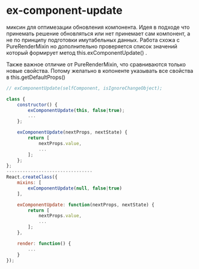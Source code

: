 # ex-component-update

миксин для оптимезации обновления компонента. Идея в подходе что принемать решение обновляться или нет принемает сам компонент, а не по принципу подготовки имутабельных данных. Работа схожа с PureRenderMixin но дополнительно проверяется список значений который формирует метод this.exComponentUpdate() . 

Также важное отличие от PureRenderMixin, что сравниваются только новые свойства. Потому желатьно в копоненте указывать все свойства в this.getDefaultProps()


```js
// exComponentUpdate(selfComponent, isIgnoreChangeObject);

class {
    constructor() {
        exComponentUpdate(this, false|true);
        ...
    };

    exComponentUpdate(nextProps, nextState) {
        return [
            nextProps.value,
            ...
        ];
    };
};
--------------------------------
React.createClass({
    mixins: [
        exComponentUpdate(null, false|true)
    ],

    exComponentUpdate: function(nextProps, nextState) {
        return [
            nextProps.value,
            ...
        ];
    },

    render: function() {
        ...
    }
});
```
